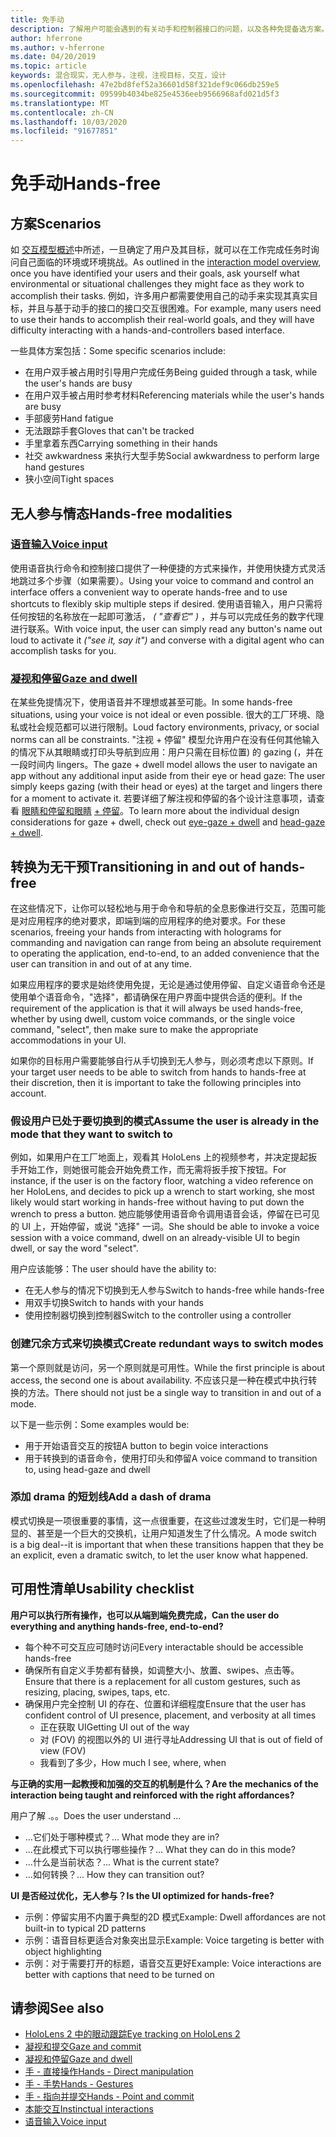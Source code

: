 ```yaml
---
title: 免手动
description: 了解用户可能会遇到的有关动手和控制器接口的问题，以及各种免提备选方案。
author: hferrone
ms.author: v-hferrone
ms.date: 04/20/2019
ms.topic: article
keywords: 混合现实，无人参与，注视，注视目标，交互，设计
ms.openlocfilehash: 47e2bd8fef52a36601d58f321def9c066db259e5
ms.sourcegitcommit: 09599b4034be825e4536eeb9566968afd021d5f3
ms.translationtype: MT
ms.contentlocale: zh-CN
ms.lasthandoff: 10/03/2020
ms.locfileid: "91677851"
---
```

# <a name="hands-free"></a><span data-ttu-id="ef477-104">免手动</span><span class="sxs-lookup"><span data-stu-id="ef477-104">Hands-free</span></span>

## <a name="scenarios"></a><span data-ttu-id="ef477-105">方案</span><span class="sxs-lookup"><span data-stu-id="ef477-105">Scenarios</span></span>

<span data-ttu-id="ef477-106">如 [交互模型概述](interaction-fundamentals.md)中所述，一旦确定了用户及其目标，就可以在工作完成任务时询问自己面临的环境或环境挑战。</span><span class="sxs-lookup"><span data-stu-id="ef477-106">As outlined in the [interaction model overview](interaction-fundamentals.md), once you have identified your users and their goals, ask yourself what environmental or situational challenges they might face as they work to accomplish their tasks.</span></span> <span data-ttu-id="ef477-107">例如，许多用户都需要使用自己的动手来实现其真实目标，并且与基于动手的接口的接口交互很困难。</span><span class="sxs-lookup"><span data-stu-id="ef477-107">For example, many users need to use their hands to accomplish their real-world goals, and they will have difficulty interacting with a hands-and-controllers based interface.</span></span> 

<span data-ttu-id="ef477-108">一些具体方案包括：</span><span class="sxs-lookup"><span data-stu-id="ef477-108">Some specific scenarios include:</span></span> 
* <span data-ttu-id="ef477-109">在用户双手被占用时引导用户完成任务</span><span class="sxs-lookup"><span data-stu-id="ef477-109">Being guided through a task, while the user's hands are busy</span></span>
* <span data-ttu-id="ef477-110">在用户双手被占用时参考材料</span><span class="sxs-lookup"><span data-stu-id="ef477-110">Referencing materials while the user's hands are busy</span></span>
* <span data-ttu-id="ef477-111">手部疲劳</span><span class="sxs-lookup"><span data-stu-id="ef477-111">Hand fatigue</span></span>
* <span data-ttu-id="ef477-112">无法跟踪手套</span><span class="sxs-lookup"><span data-stu-id="ef477-112">Gloves that can't be tracked</span></span>
* <span data-ttu-id="ef477-113">手里拿着东西</span><span class="sxs-lookup"><span data-stu-id="ef477-113">Carrying something in their hands</span></span>
* <span data-ttu-id="ef477-114">社交 awkwardness 来执行大型手势</span><span class="sxs-lookup"><span data-stu-id="ef477-114">Social awkwardness to perform large hand gestures</span></span>
* <span data-ttu-id="ef477-115">狭小空间</span><span class="sxs-lookup"><span data-stu-id="ef477-115">Tight spaces</span></span>


## <a name="hands-free-modalities"></a><span data-ttu-id="ef477-116">无人参与情态</span><span class="sxs-lookup"><span data-stu-id="ef477-116">Hands-free modalities</span></span>

### <a name="voice-input"></a>[<span data-ttu-id="ef477-117">语音输入</span><span class="sxs-lookup"><span data-stu-id="ef477-117">Voice input</span></span>](voice-input.md)

<span data-ttu-id="ef477-118">使用语音执行命令和控制接口提供了一种便捷的方式来操作，并使用快捷方式灵活地跳过多个步骤（如果需要）。</span><span class="sxs-lookup"><span data-stu-id="ef477-118">Using your voice to command and control an interface offers a convenient way to operate hands-free and to use shortcuts to flexibly skip multiple steps if desired.</span></span> <span data-ttu-id="ef477-119">使用语音输入，用户只需将任何按钮的名称放在一起即可激活， _( "查看它" )_ ，并与可以完成任务的数字代理进行联系。</span><span class="sxs-lookup"><span data-stu-id="ef477-119">With voice input, the user can simply read any button's name out loud to activate it _("see it, say it")_ and converse with a digital agent who can accomplish tasks for you.</span></span>


### <a name="gaze-and-dwell"></a>[<span data-ttu-id="ef477-120">凝视和停留</span><span class="sxs-lookup"><span data-stu-id="ef477-120">Gaze and dwell</span></span>](gaze-and-dwell.md)

<span data-ttu-id="ef477-121">在某些免提情况下，使用语音并不理想或甚至可能。</span><span class="sxs-lookup"><span data-stu-id="ef477-121">In some hands-free situations, using your voice is not ideal or even possible.</span></span> <span data-ttu-id="ef477-122">很大的工厂环境、隐私或社会规范都可以进行限制。</span><span class="sxs-lookup"><span data-stu-id="ef477-122">Loud factory environments, privacy, or social norms can all be constraints.</span></span> <span data-ttu-id="ef477-123">"注视 + 停留" 模型允许用户在没有任何其他输入的情况下从其眼睛或打印头导航到应用：用户只需在目标位置) 的 gazing (，并在一段时间内 lingers。</span><span class="sxs-lookup"><span data-stu-id="ef477-123">The gaze + dwell model allows the user to navigate an app without any additional input aside from their eye or head gaze: The user simply keeps gazing (with their head or eyes) at the target and lingers there for a moment to activate it.</span></span> <span data-ttu-id="ef477-124">若要详细了解注视和停留的各个设计注意事项，请查看 [眼睛和停留和眼睛](gaze-and-dwell-eyes.md) [+ 停留](gaze-and-dwell-head.md)。</span><span class="sxs-lookup"><span data-stu-id="ef477-124">To learn more about the individual design considerations for gaze + dwell, check out [eye-gaze + dwell](gaze-and-dwell-eyes.md) and [head-gaze + dwell](gaze-and-dwell-head.md).</span></span>


## <a name="transitioning-in-and-out-of-hands-free"></a><span data-ttu-id="ef477-125">转换为无干预</span><span class="sxs-lookup"><span data-stu-id="ef477-125">Transitioning in and out of hands-free</span></span>

<span data-ttu-id="ef477-126">在这些情况下，让你可以轻松地与用于命令和导航的全息影像进行交互，范围可能是对应用程序的绝对要求，即端到端的应用程序的绝对要求。</span><span class="sxs-lookup"><span data-stu-id="ef477-126">For these scenarios, freeing your hands from interacting with holograms for commanding and navigation can range from being an absolute requirement to operating the application, end-to-end, to an added convenience that the user can transition in and out of at any time.</span></span> 

<span data-ttu-id="ef477-127">如果应用程序的要求是始终使用免提，无论是通过使用停留、自定义语音命令还是使用单个语音命令，"选择"，都请确保在用户界面中提供合适的便利。</span><span class="sxs-lookup"><span data-stu-id="ef477-127">If the requirement of the application is that it will always be used hands-free, whether by using dwell, custom voice commands, or the single voice command, "select", then make sure to make the appropriate accommodations in your UI.</span></span> 

<span data-ttu-id="ef477-128">如果你的目标用户需要能够自行从手切换到无人参与，则必须考虑以下原则。</span><span class="sxs-lookup"><span data-stu-id="ef477-128">If your target user needs to be able to switch from hands to hands-free at their discretion, then it is important to take the following principles into account.</span></span>

### <a name="assume-the-user-is-already-in-the-mode-that-they-want-to-switch-to"></a><span data-ttu-id="ef477-129">假设用户已处于要切换到的模式</span><span class="sxs-lookup"><span data-stu-id="ef477-129">Assume the user is already in the mode that they want to switch to</span></span>
<span data-ttu-id="ef477-130">例如，如果用户在工厂地面上，观看其 HoloLens 上的视频参考，并决定提起扳手开始工作，则她很可能会开始免费工作，而无需将扳手按下按钮。</span><span class="sxs-lookup"><span data-stu-id="ef477-130">For instance, if the user is on the factory floor, watching a video reference on her HoloLens, and decides to pick up a wrench to start working, she most likely would start working in hands-free without having to put down the wrench to press a button.</span></span> <span data-ttu-id="ef477-131">她应能够使用语音命令调用语音会话，停留在已可见的 UI 上，开始停留，或说 "选择" 一词。</span><span class="sxs-lookup"><span data-stu-id="ef477-131">She should be able to invoke a voice session with a voice command, dwell on an already-visible UI to begin dwell, or say the word "select".</span></span>

<span data-ttu-id="ef477-132">用户应该能够：</span><span class="sxs-lookup"><span data-stu-id="ef477-132">The user should have the ability to:</span></span> 
* <span data-ttu-id="ef477-133">在无人参与的情况下切换到无人参与</span><span class="sxs-lookup"><span data-stu-id="ef477-133">Switch to hands-free while hands-free</span></span>
* <span data-ttu-id="ef477-134">用双手切换</span><span class="sxs-lookup"><span data-stu-id="ef477-134">Switch to hands with your hands</span></span>
* <span data-ttu-id="ef477-135">使用控制器切换到控制器</span><span class="sxs-lookup"><span data-stu-id="ef477-135">Switch to the controller using a controller</span></span> 

### <a name="create-redundant-ways-to-switch-modes"></a><span data-ttu-id="ef477-136">创建冗余方式来切换模式</span><span class="sxs-lookup"><span data-stu-id="ef477-136">Create redundant ways to switch modes</span></span>
<span data-ttu-id="ef477-137">第一个原则就是访问，另一个原则就是可用性。</span><span class="sxs-lookup"><span data-stu-id="ef477-137">While the first principle is about access, the second one is about availability.</span></span> <span data-ttu-id="ef477-138">不应该只是一种在模式中执行转换的方法。</span><span class="sxs-lookup"><span data-stu-id="ef477-138">There should not just be a single way to transition in and out of a mode.</span></span> 

<span data-ttu-id="ef477-139">以下是一些示例：</span><span class="sxs-lookup"><span data-stu-id="ef477-139">Some examples would be:</span></span> 
* <span data-ttu-id="ef477-140">用于开始语音交互的按钮</span><span class="sxs-lookup"><span data-stu-id="ef477-140">A button to begin voice interactions</span></span>
* <span data-ttu-id="ef477-141">用于转换到的语音命令，使用打印头和停留</span><span class="sxs-lookup"><span data-stu-id="ef477-141">A voice command to transition to, using head-gaze and dwell</span></span>

### <a name="add-a-dash-of-drama"></a><span data-ttu-id="ef477-142">添加 drama 的短划线</span><span class="sxs-lookup"><span data-stu-id="ef477-142">Add a dash of drama</span></span>
<span data-ttu-id="ef477-143">模式切换是一项很重要的事情，这一点很重要，在这些过渡发生时，它们是一种明显的、甚至是一个巨大的交换机，让用户知道发生了什么情况。</span><span class="sxs-lookup"><span data-stu-id="ef477-143">A mode switch is a big deal--it is important that when these transitions happen that they be an explicit, even a dramatic switch, to let the user know what happened.</span></span> 


## <a name="usability-checklist"></a><span data-ttu-id="ef477-144">可用性清单</span><span class="sxs-lookup"><span data-stu-id="ef477-144">Usability checklist</span></span>

<span data-ttu-id="ef477-145">**用户可以执行所有操作，也可以从端到端免费完成，**</span><span class="sxs-lookup"><span data-stu-id="ef477-145">**Can the user do everything and anything hands-free, end-to-end?**</span></span>
* <span data-ttu-id="ef477-146">每个种不可交互应可随时访问</span><span class="sxs-lookup"><span data-stu-id="ef477-146">Every interactable should be accessible hands-free</span></span>
* <span data-ttu-id="ef477-147">确保所有自定义手势都有替换，如调整大小、放置、swipes、点击等。</span><span class="sxs-lookup"><span data-stu-id="ef477-147">Ensure that there is a replacement for all custom gestures, such as resizing, placing, swipes, taps, etc.</span></span>
* <span data-ttu-id="ef477-148">确保用户完全控制 UI 的存在、位置和详细程度</span><span class="sxs-lookup"><span data-stu-id="ef477-148">Ensure that the user has confident control of UI presence, placement, and verbosity at all times</span></span>
    * <span data-ttu-id="ef477-149">正在获取 UI</span><span class="sxs-lookup"><span data-stu-id="ef477-149">Getting UI out of the way</span></span>
    * <span data-ttu-id="ef477-150">对 (FOV) 的视图以外的 UI 进行寻址</span><span class="sxs-lookup"><span data-stu-id="ef477-150">Addressing UI that is out of field of view (FOV)</span></span>
    * <span data-ttu-id="ef477-151">我看到了多少，</span><span class="sxs-lookup"><span data-stu-id="ef477-151">How much I see, where, when</span></span>

<span data-ttu-id="ef477-152">**与正确的实用一起教授和加强的交互的机制是什么？**</span><span class="sxs-lookup"><span data-stu-id="ef477-152">**Are the mechanics of the interaction being taught and reinforced with the right affordances?**</span></span>

<span data-ttu-id="ef477-153">用户了解 .。。</span><span class="sxs-lookup"><span data-stu-id="ef477-153">Does the user understand ...</span></span>
* <span data-ttu-id="ef477-154">...它们处于哪种模式？</span><span class="sxs-lookup"><span data-stu-id="ef477-154">... What mode they are in?</span></span>
* <span data-ttu-id="ef477-155">...在此模式下可以执行哪些操作？</span><span class="sxs-lookup"><span data-stu-id="ef477-155">... What they can do in this mode?</span></span>
* <span data-ttu-id="ef477-156">...什么是当前状态？</span><span class="sxs-lookup"><span data-stu-id="ef477-156">... What is the current state?</span></span>
* <span data-ttu-id="ef477-157">...如何转换？</span><span class="sxs-lookup"><span data-stu-id="ef477-157">... How they can transition out?</span></span>
    
<span data-ttu-id="ef477-158">**UI 是否经过优化，无人参与？**</span><span class="sxs-lookup"><span data-stu-id="ef477-158">**Is the UI optimized for hands-free?**</span></span>   

* <span data-ttu-id="ef477-159">示例：停留实用不内置于典型的2D 模式</span><span class="sxs-lookup"><span data-stu-id="ef477-159">Example: Dwell affordances are not built-in to typical 2D patterns</span></span>
* <span data-ttu-id="ef477-160">示例：语音目标更适合对象突出显示</span><span class="sxs-lookup"><span data-stu-id="ef477-160">Example: Voice targeting is better with object highlighting</span></span>
* <span data-ttu-id="ef477-161">示例：对于需要打开的标题，语音交互更好</span><span class="sxs-lookup"><span data-stu-id="ef477-161">Example: Voice interactions are better with captions that need to be turned on</span></span>


## <a name="see-also"></a><span data-ttu-id="ef477-162">请参阅</span><span class="sxs-lookup"><span data-stu-id="ef477-162">See also</span></span>
* [<span data-ttu-id="ef477-163">HoloLens 2 中的眼动跟踪</span><span class="sxs-lookup"><span data-stu-id="ef477-163">Eye tracking on HoloLens 2</span></span>](eye-tracking.md)
* [<span data-ttu-id="ef477-164">凝视和提交</span><span class="sxs-lookup"><span data-stu-id="ef477-164">Gaze and commit</span></span>](gaze-and-commit.md)
* [<span data-ttu-id="ef477-165">凝视和停留</span><span class="sxs-lookup"><span data-stu-id="ef477-165">Gaze and dwell</span></span>](gaze-and-dwell.md)
* [<span data-ttu-id="ef477-166">手 - 直接操作</span><span class="sxs-lookup"><span data-stu-id="ef477-166">Hands - Direct manipulation</span></span>](direct-manipulation.md)
* [<span data-ttu-id="ef477-167">手 - 手势</span><span class="sxs-lookup"><span data-stu-id="ef477-167">Hands - Gestures</span></span>](gaze-and-commit.md#composite-gestures)
* [<span data-ttu-id="ef477-168">手 - 指向并提交</span><span class="sxs-lookup"><span data-stu-id="ef477-168">Hands - Point and commit</span></span>](point-and-commit.md)
* [<span data-ttu-id="ef477-169">本能交互</span><span class="sxs-lookup"><span data-stu-id="ef477-169">Instinctual interactions</span></span>](interaction-fundamentals.md)
* [<span data-ttu-id="ef477-170">语音输入</span><span class="sxs-lookup"><span data-stu-id="ef477-170">Voice input</span></span>](voice-input.md)
